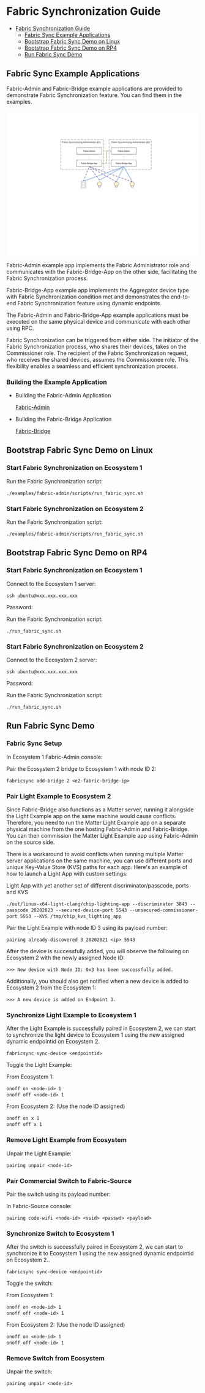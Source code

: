 # Fabric Synchronization Guide

-   [Fabric Synchronization Guide](#fabric-synchronization-guide)
    -   [Fabric Sync Example Applications](#fabric-sync-example-applications)
    -   [Bootstrap Fabric Sync Demo on Linux](#bootstrap-fabric-sync-demo-on-linux)
    -   [Bootstrap Fabric Sync Demo on RP4](#bootstrap-fabric-sync-demo-on-rp4)
    -   [Run Fabric Sync Demo](#run-fabric-sync-demo)

## Fabric Sync Example Applications

Fabric-Admin and Fabric-Bridge example applications are provided to demonstrate
Fabric Synchronization feature. You can find them in the examples.

![matter_fabric_synchronization](images/matter_fabric_synchronization.png)

Fabric-Admin example app implements the Fabric Administrator role and
communicates with the Fabric-Bridge-App on the other side, facilitating the
Fabric Synchronization process.

Fabric-Bridge-App example app implements the Aggregator device type with Fabric
Synchronization condition met and demonstrates the end-to-end Fabric
Synchronization feature using dynamic endpoints.

The Fabric-Admin and Fabric-Bridge-App example applications must be executed on
the same physical device and communicate with each other using RPC.

Fabric Synchronization can be triggered from either side. The initiator of the
Fabric Synchronization process, who shares their devices, takes on the
Commissioner role. The recipient of the Fabric Synchronization request, who
receives the shared devices, assumes the Commissionee role. This flexibility
enables a seamless and efficient synchronization process.

### Building the Example Application

-   Building the Fabric-Admin Application

    [Fabric-Admin](https://github.com/project-chip/connectedhomeip/tree/master/examples/fabric-admin/README.md)

*   Building the Fabric-Bridge Application

    [Fabric-Bridge](https://github.com/project-chip/connectedhomeip/tree/master/examples/fabric-bridge-app/linux/README.md)

## Bootstrap Fabric Sync Demo on Linux

### Start Fabric Synchronization on Ecosystem 1

Run the Fabric Synchronization script:

```
./examples/fabric-admin/scripts/run_fabric_sync.sh
```

### Start Fabric Synchronization on Ecosystem 2

Run the Fabric Synchronization script:

```
./examples/fabric-admin/scripts/run_fabric_sync.sh
```

## Bootstrap Fabric Sync Demo on RP4

### Start Fabric Synchronization on Ecosystem 1

Connect to the Ecosystem 1 server:

```
ssh ubuntu@xxx.xxx.xxx.xxx
```

Password: <password>

Run the Fabric Synchronization script:

```
./run_fabric_sync.sh
```

### Start Fabric Synchronization on Ecosystem 2

Connect to the Ecosystem 2 server:

```
ssh ubuntu@xxx.xxx.xxx.xxx
```

Password: <password>

Run the Fabric Synchronization script:

```
./run_fabric_sync.sh
```

## Run Fabric Sync Demo

### Fabric Sync Setup

In Ecosystem 1 Fabric-Admin console:

Pair the Ecosystem 2 bridge to Ecosystem 1 with node ID 2:

```
fabricsync add-bridge 2 <e2-fabric-bridge-ip>
```

### Pair Light Example to Ecosystem 2

Since Fabric-Bridge also functions as a Matter server, running it alongside the
Light Example app on the same machine would cause conflicts. Therefore, you need
to run the Matter Light Example app on a separate physical machine from the one
hosting Fabric-Admin and Fabric-Bridge. You can then commission the Matter Light
Example app using Fabric-Admin on the source side.

There is a workaround to avoid conflicts when running multiple Matter server
applications on the same machine, you can use different ports and unique
Key-Value Store (KVS) paths for each app. Here's an example of how to launch a
Light App with custom settings:

Light App with yet another set of different discriminator/passcode, ports and
KVS

```
./out/linux-x64-light-clang/chip-lighting-app --discriminator 3843 --passcode 20202023 --secured-device-port 5543 --unsecured-commissioner-port 5553 --KVS /tmp/chip_kvs_lighting_app
```

Pair the Light Example with node ID 3 using its payload number:

```
pairing already-discovered 3 20202021 <ip> 5543
```

After the device is successfully added, you will observe the following on
Ecosystem 2 with the newly assigned Node ID:

```
>>> New device with Node ID: 0x3 has been successfully added.
```

Additionally, you should also get notified when a new device is added to
Ecosystem 2 from the Ecosystem 1:

```
>>> A new device is added on Endpoint 3.
```

### Synchronize Light Example to Ecosystem 1

After the Light Example is successfully paired in Ecosystem 2, we can start to
synchronize the light device to Ecosystem 1 using the new assigned dynamic
endpointid on Ecosystem 2.

```
fabricsync sync-device <endpointid>
```

Toggle the Light Example:

From Ecosystem 1:

```
onoff on <node-id> 1
onoff off <node-id> 1
```

From Ecosystem 2: (Use the node ID assigned)

```
onoff on x 1
onoff off x 1
```

### Remove Light Example from Ecosystem

Unpair the Light Example:

```
pairing unpair <node-id>
```

### Pair Commercial Switch to Fabric-Source

Pair the switch using its payload number:

In Fabric-Source console:

```
pairing code-wifi <node-id> <ssid> <passwd> <payload>
```

### Synchronize Switch to Ecosystem 1

After the switch is successfully paired in Ecosystem 2, we can start to
synchronize it to Ecosystem 1 using the new assigned dynamic endpointid on
Ecosystem 2..

```
fabricsync sync-device <endpointid>
```

Toggle the switch:

From Ecosystem 1:

```
onoff on <node-id> 1
onoff off <node-id> 1
```

From Ecosystem 2: (Use the node ID assigned)

```
onoff on <node-id> 1
onoff off <node-id> 1
```

### Remove Switch from Ecosystem

Unpair the switch:

```
pairing unpair <node-id>
```
